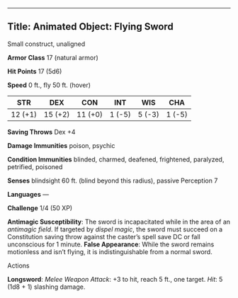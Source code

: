 -------------------------
Title: Animated Object: Flying Sword
-------------------------


Small construct, unaligned

**Armor Class** 17 (natural armor)

**Hit Points** 17 (5d6)

**Speed** 0 ft., fly 50 ft. (hover)

  STR    | DEX     | CON     | INT     | WIS     | CHA
  ---------|---------|---------|--------|--------|--------
  | 12 (+1)   | 15 (+2)   | 11 (+0)   | 1 (-5)   | 5 (-3)   | 1 (-5)

**Saving Throws** Dex +4

**Damage Immunities** poison, psychic

**Condition Immunities** blinded, charmed, deafened, frightened,
paralyzed, petrified, poisoned

**Senses** blindsight 60 ft. (blind beyond this radius), passive
Perception 7

**Languages** —

**Challenge** 1/4 (50 XP)


**Antimagic Susceptibility**: The sword is incapacitated while in
    the area of an *antimagic field*. If targeted by *dispel magic*, the
    sword must succeed on a Constitution saving throw against the
    caster’s spell save DC or fall unconscious for 1 minute.
**False Appearance**: While the sword remains motionless and isn’t
    flying, it is indistinguishable from a normal sword.


Actions

**Longsword**: *Melee Weapon Attack*: +3 to hit, reach 5 ft.,
    one target. *Hit*: 5 (1d8 + 1) slashing damage.
